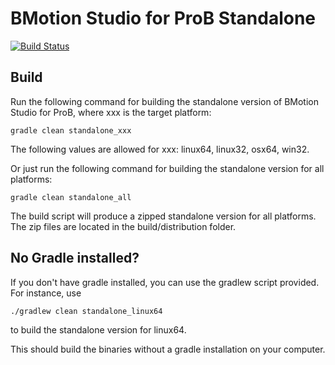 # BMotion Studio for ProB Standalone

[![Build Status](https://travis-ci.org/ladenberger/bmotion-prob-standalone.svg)](https://travis-ci.org/ladenberger/bmotion-prob-standalone)

## Build

Run the following command for building the standalone version of BMotion Studio for ProB, where xxx is the target platform:

```
gradle clean standalone_xxx
```

The following values are allowed for xxx: linux64, linux32, osx64, win32.

Or just run the following command for building the standalone version for all platforms:

```
gradle clean standalone_all
```

The build script will produce a zipped standalone version for all platforms. The zip files are located in the build/distribution folder.

## No Gradle installed?

If you don't have gradle installed, you can use the gradlew script provided. For instance, use

```
./gradlew clean standalone_linux64
```

to build the standalone version for linux64.

This should build the binaries without a gradle installation on your computer.
